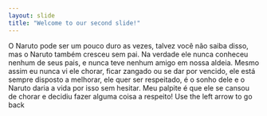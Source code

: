 ```yaml
---
layout: slide
title: "Welcome to our second slide!"
---
```

O Naruto pode ser um pouco duro as vezes, talvez você não saiba disso, mas o Naruto também cresceu sem pai. Na verdade ele nunca conheceu nenhum de seus pais, e nunca teve nenhum amigo em nossa aldeia. Mesmo assim eu nunca vi ele chorar, ficar zangado ou se dar por vencido, ele está sempre disposto a melhorar, ele quer ser respeitado, é o sonho dele e o Naruto daria a vida por isso sem hesitar. Meu palpite é que ele se cansou de chorar e decidiu fazer alguma coisa a respeito!
Use the left arrow to go back
